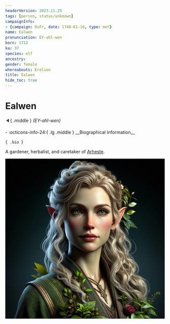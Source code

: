 ```yaml
---
headerVersion: 2023.11.25
tags: [person, status/unknown]
campaignInfo:
- {campaign: DuFr, date: 1748-01-16, type: met}
name: Ealwen
pronunciation: EY-ahl-wen
born: 1712
ka: 37
species: elf
ancestry:
gender: female
whereabouts: Erelion
title: Ealwen
hide_toc: true
---
```

# Ealwen
:speaker:{ .middle } *(EY-ahl-wen)*  
<div class="grid cards ext-narrow-margin ext-one-column" markdown>
- :octicons-info-24:{ .lg .middle } __Biographical Information__

    { .bio }

</div>



A gardener, herbalist, and caretaker of [Arheste](<./arheste.md>). 

![Ealwen Portrait](../../assets/ealwen-portrait.png)